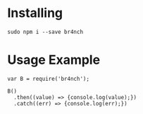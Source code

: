 # Installing

```
sudo npm i --save br4nch
```

# Usage Example

```
var B = require('br4nch');

B()
  .then((value) => {console.log(value);})
  .catch((err) => {console.log(err);})

```
